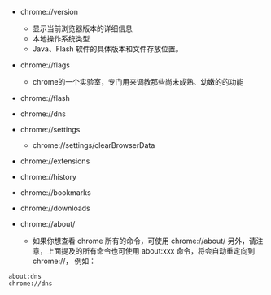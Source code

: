 
* chrome://version
    * 显示当前浏览器版本的详细信息
    * 本地操作系统类型
    * Java、Flash 软件的具体版本和文件存放位置。
* chrome://flags
    * chrome的一个实验室，专门用来调教那些尚未成熟、幼嫩的的功能

* chrome://flash

* chrome://dns

* chrome://settings
    * chrome://settings/clearBrowserData

* chrome://extensions

* chrome://history

* chrome://bookmarks

* chrome://downloads

* chrome://about/
    * 如果你想查看 chrome 所有的命令，可使用 chrome://about/
另外，请注意，上面提及的所有命令也可使用 about:xxx 命令，将会自动重定向到 chrome://，
例如：

```
about:dns
chrome://dns
```
